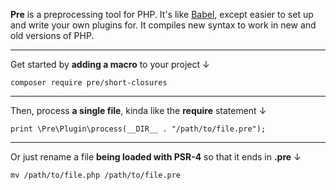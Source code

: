 **Pre** is a preprocessing tool for PHP. It's like [Babel](https://babeljs.io), except easier to set up and write your own plugins for. It compiles new syntax to work in new and old versions of PHP.

---

Get started by **adding a macro** to your project ↓

```
composer require pre/short-closures
```

---

Then, process **a single file**, kinda like the **require** statement ↓

```
print \Pre\Plugin\process(__DIR__ . "/path/to/file.pre");
```

---

Or just rename a file **being loaded with PSR-4** so that it ends in **.pre** ↓

```
mv /path/to/file.php /path/to/file.pre
```
